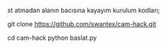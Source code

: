 st atmadan alanın bacısına kayayım 
 kurulum kodları;
 
 git clone https://github.com/swantex/cam-hack.git
 
 cd cam-hack
 python baslat.py
